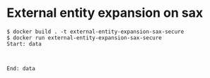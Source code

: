 # External entity expansion on sax

```
$ docker build . -t external-entity-expansion-sax-secure
$ docker run external-entity-expansion-sax-secure
Start: data



End: data
```
